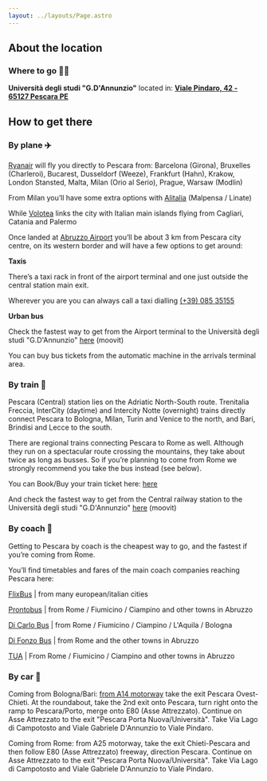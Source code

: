 ```yaml
---
layout: ../layouts/Page.astro
---
```


## About the location

### Where to go 🚶‍♀️

**Università degli studi "G.D'Annunzio"** located in: <a href="https://maps.app.goo.gl/aogyjHbjyX2Gjsup9" target="_blank">**Viale Pindaro, 42 - 65127 Pescara PE**</a>

## How to get there

### By plane ✈️

<a href="https://www.ryanair.com" target="_blank">Ryanair</a> will fly you directly to Pescara from:
Barcelona (Girona), Bruxelles (Charleroi), Bucarest, Dusseldorf (Weeze), Frankfurt (Hahn), Krakow, London Stansted, Malta, Milan (Orio al Serio), Prague, Warsaw (Modlin)

From Milan you’ll have some extra options with <a href="https://www.alitalia.com/en_gb" target="_blank">Alitalia</a> (Malpensa / Linate)

While <a href="https://www.volotea.com/en" target="_blank">Volotea</a> links the city with Italian main islands flying from Cagliari, Catania and Palermo

Once landed at <a href="https://www.abruzzoairport.com/web/guest/home" target="_blank">Abruzzo Airport</a> you’ll be about 3 km from Pescara city centre, on its western border and will have a few options to get around:

**Taxis**

There’s a taxi rack in front of the airport terminal and one just outside the central station main exit.

Wherever you are you can always call a taxi dialling <a href="tel:+3908535155">(+39) 085 35155</a>

**Urban bus**

Check the fastest way to get from the Airport terminal to the Università degli studi "G.D'Annunzio" <a href="https://moovitapp.com/pescara_ed_abruzzo-3762/poi/Universit%C3%A0%20degli%20Studi%20%22Gabriele%20d'Annunzio%22/Pescara%20Aeroporto/en?fll=42.430244_14.188005&customerId=4908&ref=1&poiType=street&tll=42.452006_14.224785&t=1" target="_blank">here</a> (moovit)

You can buy bus tickets from the automatic machine in the arrivals terminal area.

### By train 🚄

Pescara (Central) station lies on the Adriatic North-South route. Trenitalia Freccia, InterCity (daytime) and Intercity Notte (overnight) trains directly connect Pescara to Bologna, Milan, Turin and Venice to the north, and Bari, Brindisi and Lecce to the south.

There are regional trains connecting Pescara to Rome as well. Although they run on a spectacular route crossing the mountains, they take about twice as long as busses. So if you’re planning to come from Rome we strongly recommend you take the bus instead (see below).

You can Book/Buy your train ticket here: <a href="https://www.trenitalia.com/en.html" target="_blank">here</a>

And check the fastest way to get from the Central railway station to the Università degli studi "G.D'Annunzio" <a href="https://moovitapp.com/pescara_ed_abruzzo-3762/poi/Universit%C3%A0%20degli%20Studi%20%22Gabriele%20d'Annunzio%22/Pescara%20Centrale/en?customerId=4908&ref=1&poiType=street&tll=42.452006_14.224785&fll=42.46896_14.203832&t=1" target="_blank">here</a> (moovit)

### By coach 🚌

Getting to Pescara by coach is the cheapest way to go, and the fastest if you’re coming from Rome.

You’ll find timetables and fares of the main coach companies reaching Pescara here:

<a href="https://global.flixbus.com/bus-routes" target="_blank">FlixBus</a> | from many european/italian cities

<a href="http://www.prontobusitalia.it/index.php?lang=en" target="_blank">Prontobus</a> | from Rome / Fiumicino / Ciampino and other towns in Abruzzo

<a href="https://www.dicarlobus.com" target="_blank">Di Carlo Bus</a> | from Rome / Fiumicino / Ciampino / L'Aquila / Bologna

<a href="https://difonzobus.com/en" target="_blank">Di Fonzo Bus</a> | from Rome and the other towns in Abruzzo

<a href="https://tua.mycicero.it/TPWebPortal/en" target="_blank">TUA</a> | From Rome / Fiumicino / Ciampino and other towns in Abruzzo

### By car 🚗

Coming from Bologna/Bari: <a href="https://www.google.com/maps/dir/Casello+Pescara+Ovest-Chieti,+A14+-+Autostrada+Adriatica,+66020+Zona+Industriale+Val+Pescara+CH/Universit%C3%A0+degli+studi+%22G.d'Annunzio%22+sede+Pescara,+Viale+Pindaro,+Pescara,+PE/@42.4472504,14.2134643,15.33z/data=!4m14!4m13!1m5!1m1!1s0x1331aee889a2ae6d:0x17e789412e5f5b2a!2m2!1d14.1650968!2d42.396486!1m5!1m1!1s0x1331a74d5acdfbdf:0x4389fccd7763c874!2m2!1d14.2248392!2d42.45195!3e0?entry=ttu" target="_blank">from A14 motorway</a> take the exit Pescara Ovest-Chieti. At the roundabout, take the 2nd exit onto Pescara, turn right onto the ramp to Pescara/Porto, merge onto E80 (Asse Attrezzato). Continue on Asse Attrezzato to the exit "Pescara Porta Nuova/Università". Take Via Lago di Campotosto and Viale Gabriele D'Annunzio to Viale Pindaro.

Coming from Rome: from A25 motorway, take the exit Chieti-Pescara and then follow E80 (Asse Attrezzato) freeway, direction Pescara. Continue on Asse Attrezzato to the exit "Pescara Porta Nuova/Università". Take Via Lago di Campotosto and Viale Gabriele D'Annunzio to Viale Pindaro.
